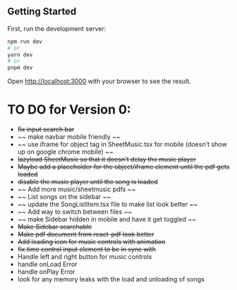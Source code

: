 ## Getting Started
First, run the development server:
```bash
npm run dev
# or
yarn dev
# or
pnpm dev
```
Open [http://localhost:3000](http://localhost:3000) with your browser to see the result.


# TO DO for Version 0:
- ~~fix input search bar~~
- ~~ make navbar mobile friendly ~~ 
- ~~ use iframe for object tag in SheetMusic.tsx for mobile (doesn't show up on google chrome mobile) ~~
- ~~lazyload SheetMusic so that it doesn't delay the music player~~
- ~~Maybe add a placeholder for the object/iframe element until the pdf gets loaded~~ 
- ~~disable the music player until the song is loaded~~
- ~~ Add more music/sheetmusic pdfs ~~
- ~~ List songs on the sidebar ~~
- ~~ update the SongListItem.tsx file to make list look better ~~
- ~~ Add way to switch between files ~~
- ~~ make Sidebar hidden in mobile and have it get toggled ~~
- ~~Make Sidebar searchable~~
- ~~Make pdf document from react-pdf look better~~
- ~~Add loading icon for music controls with animation~~
- ~~fix time control input element to be in sync with~~
- Handle left and right button for music controls
- handle onLoad Error
- handle onPlay Error
- look for any memory leaks with the load and unloading of songs
